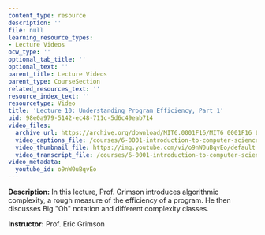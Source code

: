 ```yaml
---
content_type: resource
description: ''
file: null
learning_resource_types:
- Lecture Videos
ocw_type: ''
optional_tab_title: ''
optional_text: ''
parent_title: Lecture Videos
parent_type: CourseSection
related_resources_text: ''
resource_index_text: ''
resourcetype: Video
title: 'Lecture 10: Understanding Program Efficiency, Part 1'
uid: 98e0a979-5142-ec48-711c-5d6c49eab714
video_files:
  archive_url: https://archive.org/download/MIT6.0001F16/MIT6_0001F16_Lecture_10_300k.mp4
  video_captions_file: /courses/6-0001-introduction-to-computer-science-and-programming-in-python-fall-2016/72291ca1d4a355abaa116a3156379efb_o9nW0uBqvEo.vtt
  video_thumbnail_file: https://img.youtube.com/vi/o9nW0uBqvEo/default.jpg
  video_transcript_file: /courses/6-0001-introduction-to-computer-science-and-programming-in-python-fall-2016/272cefe6cf36a6b7ab4960209e41b62d_o9nW0uBqvEo.pdf
video_metadata:
  youtube_id: o9nW0uBqvEo
---
```


**Description:** In this lecture, Prof. Grimson introduces algorithmic complexity, a rough measure of the efficiency of a program. He then discusses Big "Oh" notation and different complexity classes.

**Instructor:** Prof. Eric Grimson